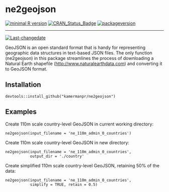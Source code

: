 ne2geojson
================

[![minimal R version](https://img.shields.io/badge/R%3E%3D-3.3.0-6666ff.svg)](https://cran.r-project.org/) [![CRAN\_Status\_Badge](http://www.r-pkg.org/badges/version/ne2geojson)](https://cran.r-project.org/package=ne2geojson) [![packageversion](https://img.shields.io/badge/Package%20version-0.1.1-orange.svg?style=flat-square)](commits/master)

------------------------------------------------------------------------

[![Last-changedate](https://img.shields.io/badge/last%20change-2023--01--11-yellowgreen.svg)](/commits/master)

GeoJSON is an open standard format that is handy for representing geographic data structures in text-based JSON files. The only function (ne2geojson) in this package streamlines the process of downloading a Natural Earth shapefile (<http://www.naturalearthdata.com>) and converting it to GeoJSON format.

## Installation

```
devtools::install_github("kamermanpr/ne2geojson")
```

## Examples

Create 110m scale country-level GeoJSON in current working directory:

```
ne2geojson(input_filename = 'ne_110m_admin_0_countries')
```

Create 110m scale country-level GeoJSON in new directory:

```
ne2geojson(input_filename = 'ne_110m_admin_0_countries', 
           output_dir = './country'
```

Create simplified 110m scale country-level GeoJSON, retaining 50% of the data:

```
ne2geojson(input_filename = 'ne_110m_admin_0_countries', 
           simplify = TRUE, retain = 0.5)
```
